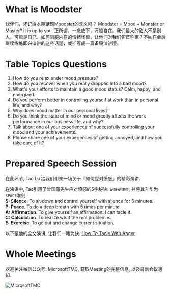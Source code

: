 # What is Moodster
伙伴们，还记得本期话题Moodster的含义吗？
Moodster = Mood + Monster or Master? It is up to you. 
正所谓，一念放下，万般自在。我们最大的敌人不是别人，可能是自己。如何驯服内在的情绪怪兽，让他们对我们俯首称臣？不妨在会后继续练练即兴演讲的这些话题，或扩写成一篇备稿演讲哦。

# Table Topics Questions
 1. How do you relax under mood pressure?
 2. How do you recover when you really dropped into a bad mood?
 3. What's your efforts to maintain a good mood status? Calm, happy, and energized.
 4. Do you perform better in controlling yourself at work than in personal life, and why? 
 5. Why does mood matter in our personal lives?
 6. Do you think the state of mind or mood greatly affects the work performance in our business life, and why?
 7. Talk about one of your experiences of successfully controlling your mood and your achievements.
 8. Please share one of your experiences of getting annoyed, and how you take care of it?

# Prepared Speech Session
在此环节, Tao Lu 给我们带来一场关于『如何应对愤怒』的精彩演讲.

在演讲中, Tao引用了曾国藩先生应对愤怒的5字秘诀: `定静安律得`, 并将其升华为`SPACE`准则:<br>
**S: Silence**. To sit down and control yourself with silence for 5 minutes. <br>
**P: Peace**. To do a deep breath with 5 times per minute. <br>
**A: Affirmation**.  To give yourself an affirmation: I can tacle it. <br>
**C: Calculation**. To realize what the real problem is. <br>
**E: Exercise**. To go out and change current situation.

以下是他的全文演讲, 让我们一睹为快.
[How To Tacle With Anger](https://www.aliyundrive.com/s/EegnnqFH6Ac)


# Whole Meetings
欢迎关注微信公众号: MicrosoftTMC, 获取Meeting的完整信息, 以及最新会议通知.

![MicrosoftTMC](https://user-images.githubusercontent.com/24701101/175764679-8d840fe7-b47c-4bf5-a031-c9b39fdaac66.png)
